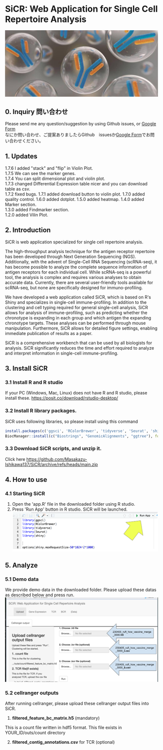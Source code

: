 # SiCR: Web Application for Single Cell Repertoire Analysis
![Figure_Cover.jpg](Figure_Cover.jpg)
## 0. Inquiry 問い合わせ
Please send me any question/suggestion by using Github issues, or [Google Form](https://docs.google.com/forms/d/e/1FAIpQLSeIGfGtbFvQKhx6lF9j29nGREMCyRxD_eEcGiqcmrNFORhIMQ/viewform?usp=sf_link)  
なにか問い合わせ、ご提案ありましたらGithub　issuesか[Google Form](https://docs.google.com/forms/d/e/1FAIpQLSeIGfGtbFvQKhx6lF9j29nGREMCyRxD_eEcGiqcmrNFORhIMQ/viewform?usp=sf_link)でお問い合わせください。
## 1. Updates
1.7.6 I added "stack" and "flip" in Violin Plot.  
1.7.5 We can see the marker genes.  
1.7.4 You can split dimensional plot and violin plot.  
1.7.3 changed Differential Expression table nicer and you can download table as csv.  
1.7.2 fixed bugs. 
1.7.1 added download button to violin plot. 
1.7.0 added quality control. 
1.6.0 added dotplot. 
1.5.0 added heatmap. 
1.4.0 added Marker section.   
1.3.0 added Findmarker section.   
1.2.0 added Vilin Plot. 
## 2. Introduction
SiCR is web application specialized for single cell repertoire analysis. 

The high-throughput analysis technique for the antigen receptor repertoire has been developed through Next Generation Sequencing (NGS). Additionally, with the advent of Single-Cell RNA Sequencing (scRNA-seq), it has become possible to analyze the complete sequence information of antigen receptors for each individual cell. While scRNA-seq is a powerful tool, the analysis is complex and requires various analyses to obtain accurate data. Currently, there are several user-friendly tools available for scRNA-seq, but none are specifically designed for immuno-profiling.

We have developed a web application called SiCR, which is based on R's Shiny and specializes in single-cell immune-profiling. In addition to the clustering and cell typing required for general single-cell analysis, SiCR allows for analysis of immune-profiling, such as predicting whether the chronotype is expanding in each group and which antigen the expanding chronotype targets. These analyses can be performed through mouse manipulation. Furthermore, SiCR allows for detailed figure settings, enabling immediate publication of results as a paper.

SiCR is a comprehensive workbench that can be used by all biologists for analysis. SiCR significantly reduces the time and effort required to analyze and interpret information in single-cell immune-profiling.

## 3. Install SiCR
### 3.1 Install R and R studio
If your PC (Windows, Mac, Linux) does not have R and R studio, please install these.
https://posit.co/download/rstudio-desktop/
### 3.2 Install R library packages.
SiCR uses following libraries, so please install using this command
```R
install.packages(c('ggsci', 'RColorBrewer', 'tidyverse', 'Seurat', 'shiny', 'HGNChelper', 'alakazam', 'dowser', 'hdf5r',  'BiocManager', 'openxlsx', 'hrbrhemes'))
BiocManager::install(c("Biostrings", "GenomicAlignments", "ggtree"), force=TRUE)
```
### 3.3 Download SiCR scripts, and unzip it.
Click here https://github.com/Masakazu-Ishikawa137/SiCR/archive/refs/heads/main.zip


## 4. How to use
### 4.1 Starting SiCR
1. Open the 'app.R' file in the downloaded folder using R studio.
2. Press 'Run App' button in R studio. SiCR will be launched.
![Figure_runapp.png](Figure_runapp.png)


## 5. Analyze
### 5.1 Demo data
We provide demo data in the downloaded folder. Please upload these datas as described below and press run.
![Figure_upload.png](Figure_upload.png)

### 5.2 cellranger outputs
After running cellranger, please upload these cellranger output files into SiCR.

1. **filtered_feature_bc_matrix.h5** (mandatory)
<p>This is a count file written in hdf5 format. This file exists in YOUR_ID/outs/count directory

2. **filtered_contig_annotations.csv** for TCR (optional)